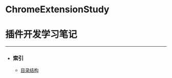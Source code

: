 # ChromeExtensionStudy
# 插件开发学习笔记
___

* ### 索引
    + [目录结构](https://github.com/1oid/ChromeExtensionStudy/tree/master/0_插件入门_基本目录结构)